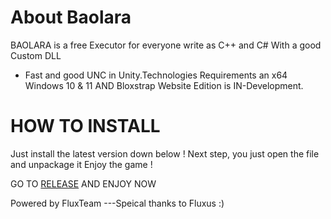 # About Baolara
BAOLARA is a free Executor for everyone write as C++ and C# 
With a good Custom DLL
+ Fast and good UNC in Unity.Technologies
Requirements an x64 Windows 10 & 11 AND Bloxstrap
Website Edition is IN-Development.
# HOW TO INSTALL
Just install the latest version down below !
Next step, you just open the file and unpackage it
Enjoy the game !

GO TO [RELEASE](https://github.com/baoprobelike/Baolara/releases) AND ENJOY NOW



Powered by FluxTeam ---Speical thanks to Fluxus :)
